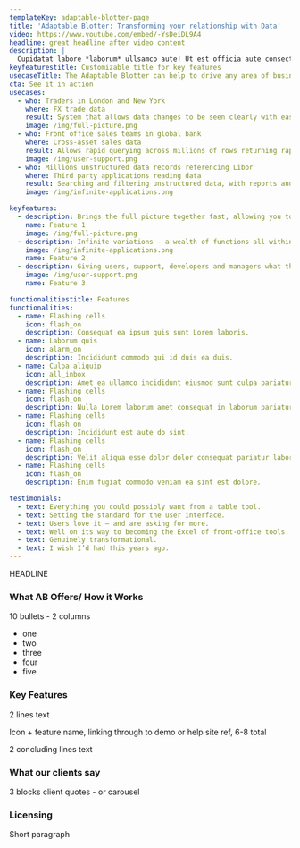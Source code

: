 ```yaml
---
templateKey: adaptable-blotter-page
title: 'Adaptable Blotter: Transforming your relationship with Data'
video: https://www.youtube.com/embed/-YsDeiDL9A4
headline: great headline after video content
description: |
  Cupidatat labore *laborum* ullsamco aute! Ut est officia aute consectetur aliquip et aliqua nisi deserunt [tempor](https://google.com) ullamco ad. Ad minim dolor ad nostrud nulla anim sit mollit veniam commodo fugiat ad. Veniam amet laborum nisi occaecat aliquip aute nulla enim.
keyfeaturestitle: Customizable title for key features
usecaseTitle: The Adaptable Blotter can help to drive any area of business
cta: See it in action
usecases:
  - who: Traders in London and New York
    where: FX trade data
    result: System that allows data changes to be seen clearly with easy, accurate editing
    image: /img/full-picture.png
  - who: Front office sales teams in global bank
    where: Cross-asset sales data
    result: Allows rapid querying across millions of rows returning rapid results to highlight relevant data
    image: /img/user-support.png
  - who: Millions unstructured data records referencing Libor
    where: Third party applications reading data
    result: Searching and filtering unstructured data, with reports and views to show up to date Libor exposure
    image: /img/infinite-applications.png

keyfeatures:
  - description: Brings the full picture together fast, allowing you to focus on getting more out of your data
    name: Feature 1
    image: /img/full-picture.png
  - description: Infinite variations - a wealth of functions all within a single solution
    image: /img/infinite-applications.png
    name: Feature 2
  - description: Giving users, support, developers and managers what they need time and again
    image: /img/user-support.png
    name: Feature 3

functionalitiestitle: Features
functionalities:
  - name: Flashing cells
    icon: flash_on
    description: Consequat ea ipsum quis sunt Lorem laboris.
  - name: Laborum quis
    icon: alarm_on
    description: Incididunt commodo qui id duis ea duis.
  - name: Culpa aliquip
    icon: all_inbox
    description: Amet ea ullamco incididunt eiusmod sunt culpa pariatur pariatur dolor tempor.
  - name: Flashing cells
    icon: flash_on
    description: Nulla Lorem laborum amet consequat in laborum pariatur proident enim ut incididunt.
  - name: Flashing cells
    icon: flash_on
    description: Incididunt est aute do sint.
  - name: Flashing cells
    icon: flash_on
    description: Velit aliqua esse dolor dolor consequat pariatur labore fugiat Lorem irure sint incididunt.
  - name: Flashing cells
    icon: flash_on
    description: Enim fugiat commodo veniam ea sint est dolore.

testimonials:
  - text: Everything you could possibly want from a table tool.
  - text: Setting the standard for the user interface.
  - text: Users love it – and are asking for more.
  - text: Well on its way to becoming the Excel of front-office tools.
  - text: Genuinely transformational.
  - text: I wish I’d had this years ago.
---
```


HEADLINE

### What AB Offers/ How it Works

10 bullets - 2 columns

- one
- two
- three
- four
- five

### Key Features

2 lines text

Icon + feature name, linking through to demo or help site ref, 6-8 total

2 concluding lines text

### What our clients say

3 blocks client quotes - or carousel

### Licensing

Short paragraph

###

